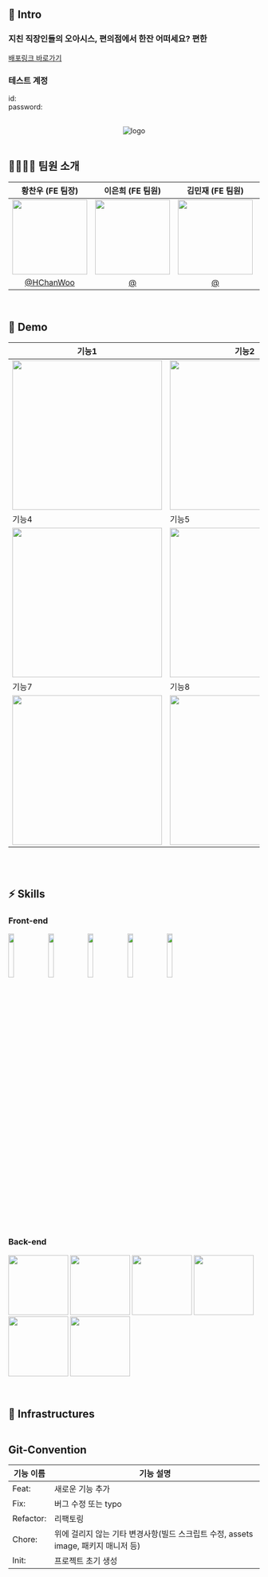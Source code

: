 ## 🍻 Intro

### 지친 직장인들의 오아시스, 편의점에서 한잔 어떠세요? 편한

[배포링크 바로가기]()

### 테스트 계정

id:
<br />
password:
<br />
<br />

<div align="center"><img src="http://res.heraldm.com/content/image/2015/03/12/20150312001242_0.jpg" alt="logo" /></div>

<br />

## 👨‍👩‍👧‍👦 팀원 소개

|                                                                                      황찬우 (FE 팀장)                                                                                       |    이은희 (FE 팀원)    |    김민재 (FE 팀원)     |   노재경 (BE 부팀장)   |    박태양 (BE 팀원)    |    김수민 (BE 팀원)    |
| :-----------------------------------------------------------------------------------------------------------------------------------------------------------------------------------------: | :--------------------: | :---------------------: | :--------------------: | :--------------------: | :--------------------: |
| <img src="https://images-ext-1.discordapp.net/external/kQhSS4IkcxGfV-3wNzTUXgmrU4C46M82rsWScdIZ0s4/%3Fv%3D4/https/avatars.githubusercontent.com/u/49116370?width=924&height=924" width=150> | <img src="" width=150> | <img src="" width=150 > | <img src="https://avatars.githubusercontent.com/u/85445649?v=4" alt="beucol" width="150" height="150"> | <img src="" width=150> | <img src="" width=150> |
|                                                                                        [@HChanWoo]()                                                                                        |         [@]()          |          [@]()          |         [@jkroh1995](https://github.com/jkroh1995)          |         [@]()          |         [@]()          |

<br />

## 🚀 Demo

| 기능1                                     | 기능2                                     | 기능3                                     |
| ----------------------------------------- | ----------------------------------------- | ----------------------------------------- |
| <img src="" width="300px" height="300px"> | <img src="" width="300px" height="300px"> | <img src="" width="300px" height="300px"> |
| 기능4                                     | 기능5                                     | 기능6                                     |
| <img src="" width="300px" height="300px"> | <img src="" width="300px" height="300px"> | <img src="" width="300px" height="300px"> |
| 기능7                                     | 기능8                                     | 기능9                                     |
| <img src="" width="300px" height="300px"> | <img src="" width="300px" height="300px"> | <img src="" width="300px" height="300px"> |

</br>
</br>

## ⚡️ Skills

### Front-end

<p>
  <img src="https://user-images.githubusercontent.com/52682603/138834243-fb74d81e-e90d-4c6a-8793-05df588f59ab.png" width=15%>
  <img src="" width=15%>
  <img src="https://noticon-static.tammolo.com/dgggcrkxq/image/upload/v1567749614/noticon/zgdaxpaif5ojeduonygb.png" width=15%>
  <img src="" width=15%>
  <img src="" width=15%>
</p>

### Back-end

<p>
  <img src="" width=120 height=120>
  <img src="" width=120 height=120>
  <img src="" width=120 height=120>
  <img src="" width=120 height=120>
  <img src="" width=120 height=120>
  <img src="" width=120 height=120>
</p>

<br />

## 🔌 Infrastructures

<img src="">

## Git-Convention

| 기능 이름 | 기능 설명                                                                          |
| --------- | ---------------------------------------------------------------------------------- |
| Feat:     | 새로운 기능 추가                                                                   |
| Fix:      | 버그 수정 또는 typo                                                                |
| Refactor: | 리팩토링                                                                           |
| Chore:    | 위에 걸리지 않는 기타 변경사항(빌드 스크립트 수정, assets image, 패키지 매니저 등) |
| Init:     | 프로젝트 초기 생성                                                                 |
